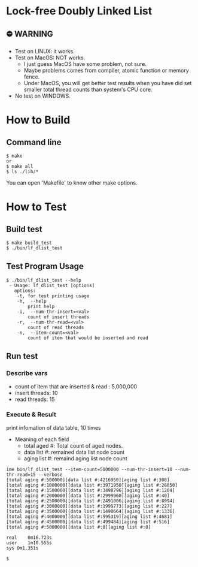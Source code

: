# Lock-free Doubly Linked List
## ⛔️ WARNING
- Test on LINUX: it works.
- Test on MacOS: NOT works.
  - I just guess MacOS have some problem, not sure.
  - Maybe problems comes from compiler, atomic function or memory fence.
  - Under MacOS,  you will get better test results when you have did set smaller total thread counts than system's CPU core.
- No test on WINDOWS.

# How to Build

## Command line
``` 
$ make
or
$ make all
$ ls ./lib/*
```
You can open 'Makefile' to know other make options.

# How to Test

## Build test
```
$ make build_test
$ ./bin/lf_dlist_test
```

## Test Program Usage

```
$ ./bin/lf_dlist_test --help
 - Usage: lf_dlist_test [options]
   options:
	-t,	for test printing usage
	-h,  --help
		print help
	-i,  --num-thr-insert=<val>
		count of insert threads
	-r,  --num-thr-read=<val>
		count of read threads
	-n,  --item-count=<val>
		count of item that would be inserted and read

```

## Run test

### Describe vars
- count of item that are inserted & read : 5,000,000
- insert threads: 10
- read threads: 15

### Execute & Result

print infomation of data table, 10 times

- Meaning of each field
  - total aged #: Total count of aged nodes.
  - data list #: remained data list node count
  - aging list #: remaind aging list node count

```
ime bin/lf_dlist_test --item-count=5000000 --num-thr-insert=10 --num-thr-read=15 --verbose
[total aging #:500000][data list #:4216950][aging list #:308]
[total aging #:1000000][data list #:3971950][aging list #:28050]
[total aging #:1500000][data list #:3498796][aging list #:1204]
[total aging #:2000000][data list #:2999960][aging list #:40]
[total aging #:2500000][data list #:2491006][aging list #:8994]
[total aging #:3000000][data list #:1999773][aging list #:227]
[total aging #:3500000][data list #:1498664][aging list #:1336]
[total aging #:4000000][data list #:995319][aging list #:4681]
[total aging #:4500000][data list #:499484][aging list #:516]
[total aging #:5000000][data list #:0][aging list #:0]

real	0m16.723s
user	1m10.555s
sys	0m1.351s

$
```

